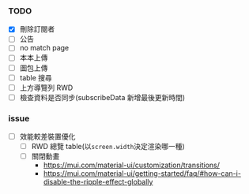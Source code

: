 ### TODO

- [x] 刪除訂閱者
- [ ] 公告
- [ ] no match page
- [ ] 本本上傳
- [ ] 圖包上傳
- [ ] table 搜尋
- [ ] 上方導覽列 RWD
- [ ] 檢查資料是否同步(subscribeData 新增最後更新時間)

### issue

- [ ] 效能較差裝置優化
  - [ ] RWD 總覽 table(以`screen.width`決定渲染哪一種)
  - [ ] 關閉動畫
    - https://mui.com/material-ui/customization/transitions/
    - https://mui.com/material-ui/getting-started/faq/#how-can-i-disable-the-ripple-effect-globally
